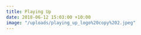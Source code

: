 ```yaml
---
title: Playing Up
date: 2018-06-12 15:03:00 +10:00
image: "/uploads/playing_up_logo%20copy%202.jpeg"
---
```



